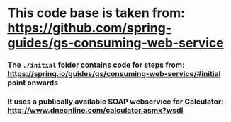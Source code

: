 # This code base is taken from: https://github.com/spring-guides/gs-consuming-web-service

### The `./initial` folder contains code for steps from: https://spring.io/guides/gs/consuming-web-service/#initial point onwards
### It uses a publically available SOAP webservice for Calculator: http://www.dneonline.com/calculator.asmx?wsdl
